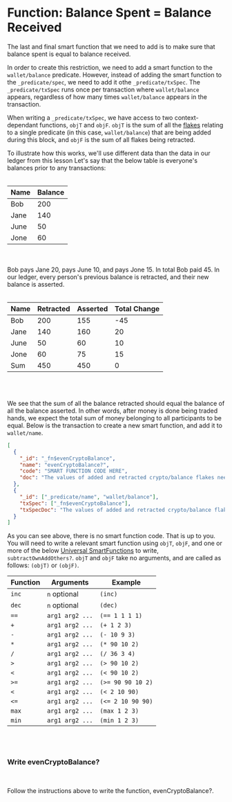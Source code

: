 # Function: Balance Spent = Balance Received

The last and final smart function that we need to add is to make sure that balance spent is equal to balance received.

In order to create this restriction, we need to add a smart function to the `wallet/balance` predicate. However, instead of adding the smart function to the `_predicate/spec`, we need to add it othe `_predicate/txSpec`. The `_predicate/txSpec` runs once per transaction where `wallet/balance` appears, regardless of how many times `wallet/balance` appears in the transaction.

When writing a `_predicate/txSpec`, we have access to two context-dependant functions, `objT` and `objF`. `objT` is the sum of all the [flakes](/concepts/architecture/flakes.md) relating to a single predicate (in this case, `wallet/balance`) that are being added during this block, and `objF` is the sum of all flakes being retracted.

To illustrate how this works, we'll use different data than the data in our ledger from this lesson Let's say that the below table is everyone's balances prior to any transactions:
<br/>
<br/>

| Name | Balance |
| ---- | ------- |
| Bob  | 200     |
| Jane | 140     |
| June | 50      |
| Jone | 60      |

<br/>
<br/>
Bob pays Jane 20, pays June 10, and pays Jone 15. In total Bob paid 45. In our ledger, every person's previous balance is retracted, and their new balance is asserted.
<br/>
<br/>

| Name | Retracted | Asserted | Total Change |
| ---- | --------- | -------- | ------------ |
| Bob  | 200       | 155      | -45          |
| Jane | 140       | 160      | 20           |
| June | 50        | 60       | 10           |
| Jone | 60        | 75       | 15           |
| Sum  | 450       | 450      | 0            |

<br/>
<br/>

We see that the sum of all the balance retracted should equal the balance of all the balance asserted. In other words, after money is done being traded hands, we expect the total sum of money belonging to all participants to be equal. Below is the transaction to create a new smart function, and add it to `wallet/name`.

```json
[
  {
    "_id": "_fn$evenCryptoBalance",
    "name": "evenCryptoBalance?",
    "code": "SMART FUNCTION CODE HERE",
    "doc": "The values of added and retracted crypto/balance flakes need to be equal"
  },
  {
    "_id": ["_predicate/name", "wallet/balance"],
    "txSpec": ["_fn$evenCryptoBalance"],
    "txSpecDoc": "The values of added and retracted crypto/balance flakes need to be equal"
  }
]
```

As you can see above, there is no smart function code. That is up to you. You will need to write a relevant smart function using `objT`, `objF`, and one or more of the below [Universal SmartFunctions](/overview/schema/smartfunctions.md#universal-functions) to write, `subtractOwnAddOthers?`. `objT` and `objF` take no arguments, and are called as follows: `(objT)` or `(objF)`.

| Function | Arguments       | Example           |
| -------- | --------------- | ----------------- |
| `inc`    | `n` optional    | `(inc)`           |
| `dec`    | `n` optional    | `(dec)`           |
| `==`     | `arg1 arg2 ...` | `(== 1 1 1 1)`    |
| `+`      | `arg1 arg2 ...` | `(+ 1 2 3)`       |
| `-`      | `arg1 arg2 ...` | `(- 10 9 3)`      |
| `*`      | `arg1 arg2 ...` | `(* 90 10 2)`     |
| `/`      | `arg1 arg2 ...` | `(/ 36 3 4)`      |
| `>`      | `arg1 arg2 ...` | `(> 90 10 2)`     |
| `<`      | `arg1 arg2 ...` | `(< 90 10 2)`     |
| `>=`     | `arg1 arg2 ...` | `(>= 90 90 10 2)` |
| `<`      | `arg1 arg2 ...` | `(< 2 10 90)`     |
| `<=`     | `arg1 arg2 ...` | `(<= 2 10 90 90)` |
| `max`    | `arg1 arg2 ...` | `(max 1 2 3)`     |
| `min`    | `arg1 arg2 ...` | `(min 1 2 3)`     |

<br/>
<br/>

<div class="challenge">
<h3>Write evenCryptoBalance?</h3>
<br/>
<p>Follow the instructions above to write the function, evenCryptoBalance?.</p>
</div>
